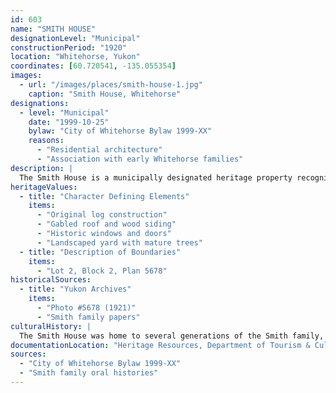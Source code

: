 ```yaml
---
id: 603
name: "SMITH HOUSE"
designationLevel: "Municipal"
constructionPeriod: "1920"
location: "Whitehorse, Yukon"
coordinates: [60.720541, -135.055354]
images:
  - url: "/images/places/smith-house-1.jpg"
    caption: "Smith House, Whitehorse"
designations:
  - level: "Municipal"
    date: "1999-10-25"
    bylaw: "City of Whitehorse Bylaw 1999-XX"
    reasons:
      - "Residential architecture"
      - "Association with early Whitehorse families"
description: |
  The Smith House is a municipally designated heritage property recognized for its early 20th-century residential architecture and its association with the Smith family, early settlers in Whitehorse. The house is a well-preserved example of local building traditions and materials.
heritageValues:
  - title: "Character Defining Elements"
    items:
      - "Original log construction"
      - "Gabled roof and wood siding"
      - "Historic windows and doors"
      - "Landscaped yard with mature trees"
  - title: "Description of Boundaries"
    items:
      - "Lot 2, Block 2, Plan 5678"
historicalSources:
  - title: "Yukon Archives"
    items:
      - "Photo #5678 (1921)"
      - "Smith family papers"
culturalHistory: |
  The Smith House was home to several generations of the Smith family, who contributed to the growth of Whitehorse through business and community service. The house remains a landmark in the historic downtown area.
documentationLocation: "Heritage Resources, Department of Tourism & Culture, Government of Yukon, file #YYYY-YY"
sources:
  - "City of Whitehorse Bylaw 1999-XX"
  - "Smith family oral histories"
---
```

